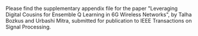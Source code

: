 Please find the supplementary appendix file for the paper "Leveraging Digital Cousins for Ensemble Q Learning in 6G Wireless Networks", by Talha Bozkus and Urbashi Mitra, submitted for publication to IEEE Transactions on Signal Processing.
